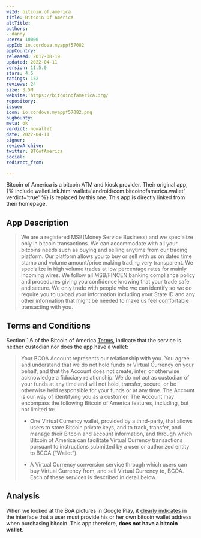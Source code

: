 ```yaml
---
wsId: bitcoin.of.america
title: Bitcoin Of America
altTitle: 
authors:
- danny
users: 10000
appId: io.cordova.myappf57082
appCountry: 
released: 2017-08-19
updated: 2022-04-11
version: 11.5.0
stars: 4.5
ratings: 152
reviews: 24
size: 3.5M
website: https://bitcoinofamerica.org/
repository: 
issue: 
icon: io.cordova.myappf57082.png
bugbounty: 
meta: ok
verdict: nowallet
date: 2022-04-11
signer: 
reviewArchive: 
twitter: BTCofAmerica
social: 
redirect_from: 

---
```


Bitcoin of America is a bitcoin ATM and kiosk provider. Their original app, {% include walletLink.html wallet='android/com.bitcoinofamerica.wallet' verdict='true' %} is replaced by this one. This app is directly linked from their homepage.

## App Description

> We are a registered MSB(Money Service Business) and we specialize only in bitcoin transactions. We can accommodate with all your bitcoins needs such as buying and selling anytime from our trading platform. Our platform allows you to buy or sell with us on dated time stamp and volume amount/price making trading very transparent. We specialize in high volume trades at low percentage rates for mainly incoming wires. We follow all MSB/FINCEN banking compliance policy and procedures giving you confidence knowing that your trade safe and secure. We only trade with people who we can identify so we do require you to upload your information including your State ID and any other information that might be needed to make us feel comfortable transacting with you.

## Terms and Conditions 

Section 1.6 of the Bitcoin of America [Terms](https://bitcoinofamerica.org/terms-of-use), indicate that the service is neither custodian nor does the app have a wallet: 

> Your BCOA Account represents our relationship with you. You agree and understand that we do not hold funds or Virtual Currency on your behalf, and that the Account does not create, infer, or otherwise acknowledge a fiduciary relationship. We do not act as custodian of your funds at any time and will not hold, transfer, secure, or be otherwise held responsible for your funds or at any time. The Account is our way of identifying you as a customer. The Account may encompass the following Bitcoin of America features, including, but not limited to:
>
> - One Virtual Currency wallet, provided by a third-party, that allows users to store Bitcoin private keys, and to track, transfer, and manage their Bitcoin and account information, and through which Bitcoin of America can facilitate Virtual Currency transactions pursuant to instructions submitted by a user or authorized entity to BCOA (“Wallet”).
>
> - A Virtual Currency conversion service through which users can buy Virtual Currency from, and sell Virtual Currency to, BCOA. Each of these services is described in detail below.

## Analysis 

When we looked at the BoA pictures in Google Play, it [clearly indicates](https://play-lh.googleusercontent.com/rossesvU5rE5OVDbmppHb91ILeZfrF4zbG8stUr8u8HLNOIqP5VNP-4Y7fDzpa4JVvA=w1632-h954-rw) in the interface that a user must provide his or her own bitcoin wallet address when purchasing bitcoin. This app therefore, **does not have a bitcoin wallet**.